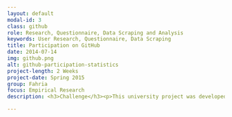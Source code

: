 ```yaml
---
layout: default
modal-id: 3
class: github
role: Research, Questionnaire, Data Scraping and Analysis
keywords: User Research, Questionnaire, Data Scraping
title: Participation on GitHub
date: 2014-07-14
img: github.png
alt: github-participation-statistics
project-length: 2 Weeks
project-date: Spring 2015
group: Fahria
focus: Empirical Research
description: <h3>Challenge</h3><p>This university project was developed in a team of two. Our task was to do an empirical study about participation in social media. We decided to focus on participation on the social coding platform <a href="https://github.com">GitHub</a>. Our goal was to look at participation through a gender lens and find reasons why people participate or not participate.</p><p>A challenge hereby was that there are significantly less females than males in open source software development in general, and also on GitHub. Therefore we had to make sure to get a large dataset to be able to draw conclusions. We decided to use a questionnaire and data scraping to collect data.</p><h3>Data Scraping</h3><p>We used data scraping to test if there are differences in the amount of participation on GitHub, depending on gender. I wrote a script to collect user data from the <a href="https://developer.github.com/v3/">GitHub API</a> which represented the whole range of users depending on the registration date. GitHub users do not provide their gender so I identified their gender based on their name and location (if available) by using an API (<a href="http://genderize.io">genderize.io</a>).</p><p>Additionally, we needed data about the amount of participation. When looking at participation on GitHub, there are two different aspects to look at. One the one hand, there are code contributions, and on the other hand there are discussions. So, I wrote two other scripts to enrich our user database with the number of code contributions and the number of comments in discussions per user.*</p><h4>Results</h4><p>Among the total sample size of 1195 GitHub users were 64% males, 7% female and 29% with unidentified gender.</p><p>As shown by the following graph, there are overall no large gaps concerning <strong>participation in code</strong>, depending on gender. However, the graph also shows that there are slightly more male power users.</p><p><figure><img src="img/portfolio/github/scraping_commits.png" class="img-responsive img-thumbnail img-centered" alt="Number of commits per gender"><figcaption>Fig.1 - Number of commits</figcaption></figure><p>In contrast to that, the following graph shows that there are significant differences when looking into <strong>participation in discussions</strong> on GitHub.</p><figure><img src="img/portfolio/github/scraping_comments.png" class="img-responsive img-thumbnail img-centered" alt="Number of Comments per gender"><figcaption>Fig.2 - Number of comments in issue discussions</figcaption></figure></p><p>Overall, females seem to participate in discussions considerably less. Surprisingly, their contribution of code does not seem to be influenced by the fact that they are in the minority.</p><p><h3>Questionnaire</h3><p>Our questionnaire, which we designed together, had ten questions in total. The first three question asked about gender, registration date and if they reveal their real gender on their profile page. Afterwards we asked about their participation amount in discussions and code contributions. The last questions aimed to reveal the motives behind participation and non-participation.</p><h4>Results</h4><p>We collected a total number of 71 responses with our questionnaire. About 85% were male and 15% were female users.</p><p>Interestingly, the patterns about the differences in the amount of participation were the same as in our previous data collection. We also found that there are no differences when it comes to revealing gender on the profile page.</p><p>The following two graphs give some insights about why people participate. The first graph shows the reasons why people participate in discussions.</p></p><figure><img src="img/portfolio/github/why_participate.png" class="img-responsive img-thumbnail img-centered" alt="why people participate"><figcaption>Fig.3 - Why people participate in discussions</figcaption></figure></p><p>From these answers we can see that females do initiate discussions but tend to avoid involving themselves in further conversations. The following graph shows why people don't participate in discussions.</p><figure><img src="img/portfolio/github/why_not_participate.png" class="img-responsive img-thumbnail img-centered" alt="why people don't participate"><figcaption>Fig.4 - Why people don't participate</figcaption></figure></p><p>Based on these answers we can assume that females tend to avoid discussions on GitHub because they feel uncomfortable, are afraid of negative feedback or tend to question their competency. Males seem to be more self-confident about participating in discussions and less scared of negative feedback.</p><h3>Notes</h3><p>The results obviously have to be interpreted with care because our questionnaire had only 11 female participants.</p></p><p><small>*  The data was extracted by using <a href="http://ghtorrent.org/">GHTorrent</a> and scraping the GitHub website because the GitHub API is not built to provide that kind of data in an efficient way.</small></p>

---
```

